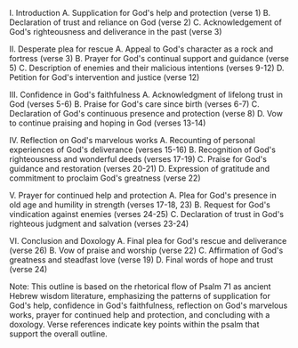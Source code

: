 I. Introduction 
A. Supplication for God's help and protection (verse 1)
B. Declaration of trust and reliance on God (verse 2)
C. Acknowledgement of God's righteousness and deliverance in the past (verse 3)

II. Desperate plea for rescue
A. Appeal to God's character as a rock and fortress (verse 3)
B. Prayer for God's continual support and guidance (verse 5)
C. Description of enemies and their malicious intentions (verses 9-12)
D. Petition for God's intervention and justice (verse 12)

III. Confidence in God's faithfulness
A. Acknowledgment of lifelong trust in God (verses 5-6)
B. Praise for God's care since birth (verses 6-7)
C. Declaration of God's continuous presence and protection (verse 8)
D. Vow to continue praising and hoping in God (verses 13-14)

IV. Reflection on God's marvelous works
A. Recounting of personal experiences of God's deliverance (verses 15-16)
B. Recognition of God's righteousness and wonderful deeds (verses 17-19)
C. Praise for God's guidance and restoration (verses 20-21)
D. Expression of gratitude and commitment to proclaim God's greatness (verse 22)

V. Prayer for continued help and protection
A. Plea for God's presence in old age and humility in strength (verses 17-18, 23)
B. Request for God's vindication against enemies (verses 24-25)
C. Declaration of trust in God's righteous judgment and salvation (verses 23-24)

VI. Conclusion and Doxology
A. Final plea for God's rescue and deliverance (verse 26)
B. Vow of praise and worship (verse 22)
C. Affirmation of God's greatness and steadfast love (verse 19)
D. Final words of hope and trust (verse 24)

Note: This outline is based on the rhetorical flow of Psalm 71 as ancient Hebrew wisdom literature, emphasizing the patterns of supplication for God's help, confidence in God's faithfulness, reflection on God's marvelous works, prayer for continued help and protection, and concluding with a doxology. Verse references indicate key points within the psalm that support the overall outline.